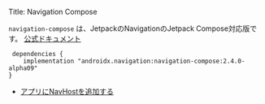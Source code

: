 Title: Navigation Compose

 `navigation-compose` は、JetpackのNavigationのJetpack Compose対応版です。
 [公式ドキュメント](https://developer.android.com/jetpack/compose/navigation?hl=ja)
 
```
 dependencies {
    implementation "androidx.navigation:navigation-compose:2.4.0-alpha09"
}
```

- [アプリにNavHostを追加する](./navHost.html)
